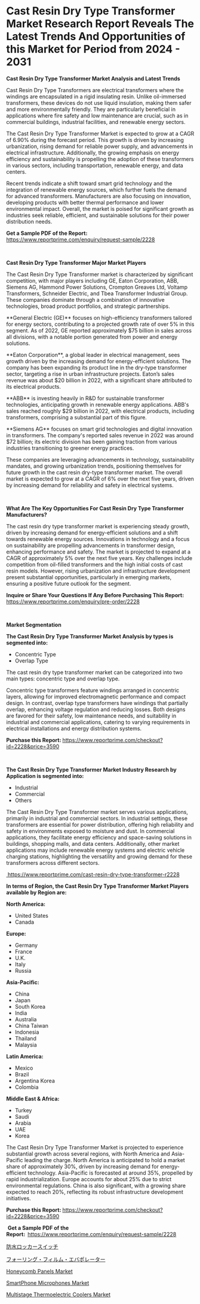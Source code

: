 <p><h1>Cast Resin Dry Type Transformer Market Research Report Reveals The Latest Trends And Opportunities of this Market for Period from 2024 - 2031</h1></p><p><strong>Cast Resin Dry Type Transformer Market Analysis and Latest Trends</strong></p>
<p><p>Cast Resin Dry Type Transformers are electrical transformers where the windings are encapsulated in a rigid insulating resin. Unlike oil-immersed transformers, these devices do not use liquid insulation, making them safer and more environmentally friendly. They are particularly beneficial in applications where fire safety and low maintenance are crucial, such as in commercial buildings, industrial facilities, and renewable energy sectors.</p><p>The Cast Resin Dry Type Transformer Market is expected to grow at a CAGR of 6.90% during the forecast period. This growth is driven by increasing urbanization, rising demand for reliable power supply, and advancements in electrical infrastructure. Additionally, the growing emphasis on energy efficiency and sustainability is propelling the adoption of these transformers in various sectors, including transportation, renewable energy, and data centers.</p><p>Recent trends indicate a shift toward smart grid technology and the integration of renewable energy sources, which further fuels the demand for advanced transformers. Manufacturers are also focusing on innovation, developing products with better thermal performance and lower environmental impact. Overall, the market is poised for significant growth as industries seek reliable, efficient, and sustainable solutions for their power distribution needs.</p></p>
<p><strong>Get a Sample PDF of the Report:&nbsp;</strong> <a href="https://www.reportprime.com/enquiry/request-sample/2228">https://www.reportprime.com/enquiry/request-sample/2228</a></p>
<p>&nbsp;</p>
<p><strong>Cast Resin Dry Type Transformer Major Market Players</strong></p>
<p><p>The Cast Resin Dry Type Transformer market is characterized by significant competition, with major players including GE, Eaton Corporation, ABB, Siemens AG, Hammond Power Solutions, Crompton Greaves Ltd, Voltamp Transformers, Schneider Electric, and Tbea Transformer Industrial Group. These companies dominate through a combination of innovative technologies, broad product portfolios, and strategic partnerships.</p><p>**General Electric (GE)** focuses on high-efficiency transformers tailored for energy sectors, contributing to a projected growth rate of over 5% in this segment. As of 2022, GE reported approximately $75 billion in sales across all divisions, with a notable portion generated from power and energy solutions.</p><p>**Eaton Corporation**, a global leader in electrical management, sees growth driven by the increasing demand for energy-efficient solutions. The company has been expanding its product line in the dry-type transformer sector, targeting a rise in urban infrastructure projects. Eaton’s sales revenue was about $20 billion in 2022, with a significant share attributed to its electrical products.</p><p>**ABB** is investing heavily in R&D for sustainable transformer technologies, anticipating growth in renewable energy applications. ABB's sales reached roughly $29 billion in 2022, with electrical products, including transformers, comprising a substantial part of this figure.</p><p>**Siemens AG** focuses on smart grid technologies and digital innovation in transformers. The company's reported sales revenue in 2022 was around $72 billion; its electric division has been gaining traction from various industries transitioning to greener energy practices.</p><p>These companies are leveraging advancements in technology, sustainability mandates, and growing urbanization trends, positioning themselves for future growth in the cast resin dry-type transformer market. The overall market is expected to grow at a CAGR of 6% over the next five years, driven by increasing demand for reliability and safety in electrical systems.</p></p>
<p>&nbsp;</p>
<p><strong>What Are The Key Opportunities For Cast Resin Dry Type Transformer Manufacturers?</strong></p>
<p><p>The cast resin dry type transformer market is experiencing steady growth, driven by increasing demand for energy-efficient solutions and a shift towards renewable energy sources. Innovations in technology and a focus on sustainability are propelling advancements in transformer design, enhancing performance and safety. The market is projected to expand at a CAGR of approximately 5% over the next five years. Key challenges include competition from oil-filled transformers and the high initial costs of cast resin models. However, rising urbanization and infrastructure development present substantial opportunities, particularly in emerging markets, ensuring a positive future outlook for the segment.</p></p>
<p><strong>Inquire or Share Your Questions If Any Before Purchasing This Report:</strong> <a href="https://www.reportprime.com/enquiry/pre-order/2228">https://www.reportprime.com/enquiry/pre-order/2228</a></p>
<p>&nbsp;</p>
<p><strong>Market Segmentation</strong></p>
<p><strong>The Cast Resin Dry Type Transformer Market Analysis by types is segmented into:</strong></p>
<p><ul><li>Concentric Type</li><li>Overlap Type</li></ul></p>
<p><p>The cast resin dry type transformer market can be categorized into two main types: concentric type and overlap type. </p><p>Concentric type transformers feature windings arranged in concentric layers, allowing for improved electromagnetic performance and compact design. In contrast, overlap type transformers have windings that partially overlap, enhancing voltage regulation and reducing losses. Both designs are favored for their safety, low maintenance needs, and suitability in industrial and commercial applications, catering to varying requirements in electrical installations and energy distribution systems.</p></p>
<p><strong>Purchase this Report:&nbsp;</strong><a href="https://www.reportprime.com/checkout?id=2228&price=3590">https://www.reportprime.com/checkout?id=2228&price=3590</a></p>
<p>&nbsp;</p>
<p><strong>The Cast Resin Dry Type Transformer Market Industry Research by Application is segmented into:</strong></p>
<p><ul><li>Industrial</li><li>Commercial</li><li>Others</li></ul></p>
<p><p>The Cast Resin Dry Type Transformer market serves various applications, primarily in industrial and commercial sectors. In industrial settings, these transformers are essential for power distribution, offering high reliability and safety in environments exposed to moisture and dust. In commercial applications, they facilitate energy efficiency and space-saving solutions in buildings, shopping malls, and data centers. Additionally, other market applications may include renewable energy systems and electric vehicle charging stations, highlighting the versatility and growing demand for these transformers across different sectors.</p></p>
<p><a href="https://www.reportprime.com/cast-resin-dry-type-transformer-r2228">&nbsp;https://www.reportprime.com/cast-resin-dry-type-transformer-r2228</a></p>
<p><strong>In terms of Region, the Cast Resin Dry Type Transformer Market Players available by Region are:</strong></p>
<p>
    <p> <strong> North America: </strong>
        <ul>
            <li>United States</li>
            <li>Canada</li>
        </ul>
        </p> 
    <p> <strong> Europe: </strong>
        <ul>
            <li>Germany</li>
            <li>France</li>
            <li>U.K.</li>
            <li>Italy</li>
            <li>Russia</li>
        </ul>
        </p> 
    <p> <strong> Asia-Pacific: </strong>
        <ul>
            <li>China</li>
            <li>Japan</li>
            <li>South Korea</li>
            <li>India</li>
            <li>Australia</li>
            <li>China Taiwan</li>
            <li>Indonesia</li>
            <li>Thailand</li>
            <li>Malaysia</li>
        </ul>
        </p> 
    <p> <strong> Latin America: </strong>
        <ul>
            <li>Mexico</li>
            <li>Brazil</li>
            <li>Argentina Korea</li>
            <li>Colombia</li>
        </ul>
        </p> 
    <p> <strong> Middle East & Africa: </strong>
        <ul>
            <li>Turkey</li>
            <li>Saudi</li>
            <li>Arabia</li>
            <li>UAE</li>
            <li>Korea</li>
        </ul>
    </p>
    </p>
<p><p>The Cast Resin Dry Type Transformer Market is projected to experience substantial growth across several regions, with North America and Asia-Pacific leading the charge. North America is anticipated to hold a market share of approximately 30%, driven by increasing demand for energy-efficient technology. Asia-Pacific is forecasted at around 35%, propelled by rapid industrialization. Europe accounts for about 25% due to strict environmental regulations. China is also significant, with a growing share expected to reach 20%, reflecting its robust infrastructure development initiatives.</p></p>
<p><strong>Purchase this Report: </strong><a href="https://www.reportprime.com/checkout?id=2228&price=3590">https://www.reportprime.com/checkout?id=2228&price=3590</a></p>
<p>&nbsp;<strong>Get a Sample PDF of the Report:&nbsp;&nbsp;</strong><a href="https://www.reportprime.com/enquiry/request-sample/2228">https://www.reportprime.com/enquiry/request-sample/2228</a></p>
<p><strong></strong></p>
<p><p><a href="https://medium.com/@abigayleh7fr/%E9%98%B2%E6%B0%B4%E3%83%AD%E3%83%83%E3%82%AB%E3%83%BC%E3%82%B9%E3%82%A4%E3%83%83%E3%83%81%E3%81%AE%E5%B8%82%E5%A0%B4%E8%A6%8F%E6%A8%A1-%E3%82%B7%E3%82%A7%E3%82%A2-%E7%AB%B6%E4%BA%89%E7%92%B0%E5%A2%83%E3%81%8A%E3%82%88%E3%81%B3%E3%83%88%E3%83%AC%E3%83%B3%E3%83%89%E5%88%86%E6%9E%90%E3%83%AC%E3%83%9D%E3%83%BC%E3%83%88-%E3%82%BF%E3%82%A4%E3%83%97%E5%88%A5-%E3%82%A2%E3%83%97%E3%83%AA%E3%82%B1%E3%83%BC%E3%82%B7%E3%83%A7%E3%83%B3%E5%88%A5-%E6%B5%81%E9%80%9A%E3%83%81%E3%83%A3%E3%83%8D%E3%83%AB%E5%88%A5-%E3%82%B0%E3%83%AD%E3%83%BC%E3%83%90%E3%83%AB%E3%81%AA%E6%A9%9F%E4%BC%9A%E5%88%86%E6%9E%90%E3%81%A8%E6%A5%AD%E7%95%8C%E4%BA%88%E6%B8%AC-2024%E5%B9%B4-2031%E5%B9%B4-dd20c7287fd5">防水ロッカースイッチ</a></p><p><a href="https://medium.com/@abigayleh7fr/%E6%AC%A1%E3%81%AE%E6%96%87%E3%82%92%E6%97%A5%E6%9C%AC%E8%AA%9E%E3%81%AB%E7%BF%BB%E8%A8%B3%E3%81%97%E3%81%A6%E3%81%8F%E3%81%A0%E3%81%95%E3%81%84-%E8%A3%BD%E5%93%81%E3%82%BF%E3%82%A4%E3%83%97%E5%88%A5-%E7%94%A8%E9%80%94%E5%88%A5-%E5%9C%B0%E5%9F%9F%E5%88%A5-%E4%BC%81%E6%A5%AD%E5%88%A5%E3%81%AB%E5%88%86%E9%A1%9E%E3%81%95%E3%82%8C%E3%81%9F%E3%82%B0%E3%83%AD%E3%83%BC%E3%83%90%E3%83%AB%E9%99%8D%E4%B8%8B%E8%86%9C%E8%92%B8%E7%99%BA%E5%99%A8%E5%B8%82%E5%A0%B4-%E6%A5%AD%E7%95%8C%E3%82%BB%E3%82%B0%E3%83%A1%E3%83%B3%E3%83%88%E5%B1%95%E6%9C%9B-%E5%B8%82%E5%A0%B4%E8%A9%95%E4%BE%A1-%E7%AB%B6%E4%BA%89%E3%82%B7%E3%83%8A%E3%83%AA%E3%82%AA-%E3%83%88%E3%83%AC%E3%83%B3%E3%83%89-%E3%81%8A%E3%82%88%E3%81%B3%E4%BA%88%E6%B8%AC-2024%E5%B9%B4-2031%E5%B9%B4-f8d08f938a87">フォーリング・フィルム・エバポレーター</a></p><p><a href="https://www.linkedin.com/pulse/global-honeycomb-panels-market-size-expected-experience-cagr-xsuac?trackingId=%2FUlpzS%2BqQBOguhjmieLMAw%3D%3D">Honeycomb Panels Market</a></p><p><a href="https://www.linkedin.com/pulse/smartphone-microphones-market-analysis-report-global-insights-7wrnf?trackingId=SChmNHvtSAqNVoXmLfNU6g%3D%3D">SmartPhone Microphones Market</a></p><p><a href="https://issuu.com/reportprime-2/docs/multistage-thermoelectric-coolers-m_f411ab1fc03e3e">Multistage Thermoelectric Coolers Market</a></p></p>
